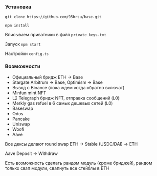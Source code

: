 ### Установка

`git clone https://github.com/95brsu/base.git`

`npm install`

Вписываем приватники в файл `private_keys.txt`

Запуск `npm start`

Настройки `config.ts`

### Возможности

* Официальный бридж ETH -> Base
* Stargate Arbitrum -> Base, Optimism -> Base
* Вывод с Binance (пока ждем когда обратно включат)
* Minfun mint NFT
* L2 Telegraph бридж NFT, отправка сообщений (L0)
* Merkly gas refuel в 6 самых дешевых сетей (L0)
* Baseswap
* Odos
* Pancake
* Uniswap
* Woofi
* Aave

Все дексы делают round swap ETH -> Stable (USDC/DAI) -> ETH

Aave Deposit -> Withdraw

Есть возможность сделать рандом модуль (кроме бриджей), рандом только свап модули, свапнуть все стейблы в ETH
